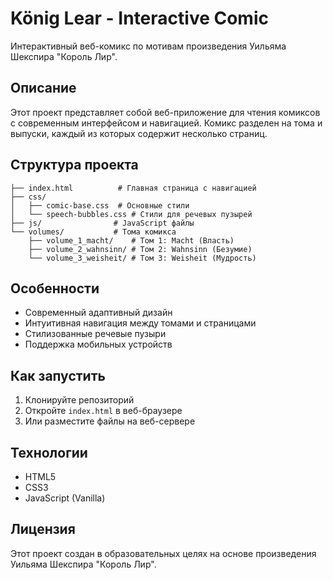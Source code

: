 # König Lear - Interactive Comic

Интерактивный веб-комикс по мотивам произведения Уильяма Шекспира "Король Лир".

## Описание

Этот проект представляет собой веб-приложение для чтения комиксов с современным интерфейсом и навигацией. Комикс разделен на тома и выпуски, каждый из которых содержит несколько страниц.

## Структура проекта

```
├── index.html          # Главная страница с навигацией
├── css/               
│   ├── comic-base.css  # Основные стили
│   └── speech-bubbles.css # Стили для речевых пузырей
├── js/                # JavaScript файлы
└── volumes/           # Тома комикса
    ├── volume_1_macht/    # Том 1: Macht (Власть)
    ├── volume_2_wahnsinn/ # Том 2: Wahnsinn (Безумие)
    └── volume_3_weisheit/ # Том 3: Weisheit (Мудрость)
```

## Особенности

- Современный адаптивный дизайн
- Интуитивная навигация между томами и страницами
- Стилизованные речевые пузыри
- Поддержка мобильных устройств

## Как запустить

1. Клонируйте репозиторий
2. Откройте `index.html` в веб-браузере
3. Или разместите файлы на веб-сервере

## Технологии

- HTML5
- CSS3
- JavaScript (Vanilla)

## Лицензия

Этот проект создан в образовательных целях на основе произведения Уильяма Шекспира "Король Лир".
